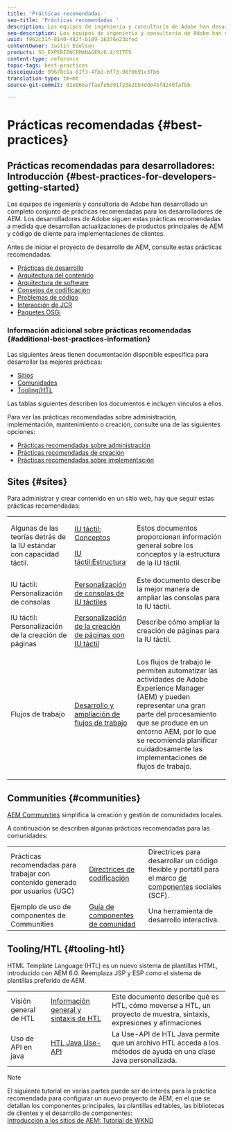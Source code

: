 ```yaml
---
title: 'Prácticas recomendadas '
seo-title: 'Prácticas recomendadas '
description: Los equipos de ingeniería y consultoría de Adobe han desarrollado un completo conjunto de prácticas recomendadas para los desarrolladores de AEM
seo-description: Los equipos de ingeniería y consultoría de Adobe han desarrollado un completo conjunto de prácticas recomendadas para los desarrolladores de AEM
uuid: f962c31f-8140-482f-b189-16376e23bfed
contentOwner: Justin Edelson
products: SG_EXPERIENCEMANAGER/6.4/SITES
content-type: reference
topic-tags: best-practices
discoiquuid: 99678c1a-81f3-4fb3-bf73-98f0691c3fb6
translation-type: tm+mt
source-git-commit: 82e065a7faefe6d91f23e2b54dd045fd240fafbb

---
```



# Prácticas recomendadas {#best-practices}

## Prácticas recomendadas para desarrolladores: Introducción {#best-practices-for-developers-getting-started}

Los equipos de ingeniería y consultoría de Adobe han desarrollado un completo conjunto de prácticas recomendadas para los desarrolladores de AEM. Los desarrolladores de Adobe siguen estas prácticas recomendadas a medida que desarrollan actualizaciones de productos principales de AEM y código de cliente para implementaciones de clientes.

Antes de iniciar el proyecto de desarrollo de AEM, consulte estas prácticas recomendadas:

* [Prácticas de desarrollo](/help/sites-developing/development-practices.md)
* [Arquitectura del contenido](/help/sites-developing/content-architecture.md)
* [Arquitectura de software](/help/sites-developing/software-architecture.md)
* [Consejos de codificación](/help/sites-developing/coding-tips.md)
* [Problemas de código](/help/sites-developing/code-pitfalls.md)
* [Interacción de JCR](/help/sites-developing/jcr-integration.md)
* [Paquetes OSGi](/help/sites-developing/osgi-bundles.md)

### Información adicional sobre prácticas recomendadas {#additional-best-practices-information}

Las siguientes áreas tienen documentación disponible específica para desarrollar las mejores prácticas:

* [Sitios](#sites)
* [Comunidades](/help/sites-developing/best-practices.md#communities)
* [Tooling/HTL](/help/sites-developing/best-practices.md#tooling-htl)

Las tablas siguientes describen los documentos e incluyen vínculos a ellos.

Para ver las prácticas recomendadas sobre administración, implementación, mantenimiento o creación, consulte una de las siguientes opciones:

* [Prácticas recomendadas sobre administración](/help/sites-administering/administer-best-practices.md)
* [Prácticas recomendadas de creación](/help/sites-authoring/best-practices.md)
* [Prácticas recomendadas sobre implementación](/help/sites-deploying/best-practices.md)

## Sites {#sites}

Para administrar y crear contenido en un sitio web, hay que seguir estas prácticas recomendadas:

<table> 
 <tbody>
  <tr>
   <td>Algunas de las teorías detrás de la IU estándar con capacidad táctil.</td> 
   <td><p><a href="/help/sites-developing/touch-ui-concepts.md">IU táctil: Conceptos</a></p> <p><a href="/help/sites-developing/touch-ui-structure.md">IU táctil:Estructura</a></p> </td> 
   <td>Estos documentos proporcionan información general sobre los conceptos y la estructura de la IU táctil.</td> 
  </tr>
  <tr>
   <td>IU táctil: Personalización de consolas </td> 
   <td><a href="/help/sites-developing/customizing-consoles-touch.md">Personalización de consolas de IU táctiles</a></td> 
   <td>Este documento describe la mejor manera de ampliar las consolas para la IU táctil.</td> 
  </tr>
  <tr>
   <td>IU táctil: Personalización de la creación de páginas</td> 
   <td><a href="/help/sites-developing/customizing-page-authoring-touch.md">Personalización de la creación de páginas con IU táctil</a></td> 
   <td>Describe cómo ampliar la creación de páginas para la IU táctil.</td> 
  </tr>
  <tr>
   <td>Flujos de trabajo</td> 
   <td><a href="/help/sites-developing/workflows-best-practices.md">Desarrollo y ampliación de flujos de trabajo</a></td> 
   <td><p>Los flujos de trabajo le permiten automatizar las actividades de Adobe Experience Manager (AEM) y pueden representar una gran parte del procesamiento que se produce en un entorno AEM, por lo que se recomienda planificar cuidadosamente las implementaciones de flujos de trabajo.</p> </td> 
  </tr>
 </tbody>
</table>

## Communities {#communities}

[AEM Communities](/help/communities/overview.md) simplifica la creación y gestión de comunidades locales.

A continuación se describen algunas prácticas recomendadas para las comunidades:

|  |  |  |
|---|---|---|
| Prácticas recomendadas para trabajar con contenido generado por usuarios (UGC) | [Directrices de codificación](/help/communities/code-guide.md) | Directrices para desarrollar un código flexible y portátil para el marco [de componentes](/help/communities/scf.md) sociales (SCF). |
| Ejemplo de uso de componentes de Communities | [Guía de componentes de comunidad](/help/communities/components-guide.md) | Una herramienta de desarrollo interactiva. |

## Tooling/HTL {#tooling-htl}

HTML Template Language (HTL) es un nuevo sistema de plantillas HTML, introducido con AEM 6.0. Reemplaza JSP y ESP como el sistema de plantillas preferido de AEM.

|  |  |  |
|---|---|---|
| Visión general de HTL | [Información general y sintaxis de HTL](https://helpx.adobe.com/experience-manager/htl/user-guide.html) | Este documento describe qué es HTL, cómo moverse a HTL, un proyecto de muestra, sintaxis, expresiones y afirmaciones |
| Uso de API en java | [HTL Java Use-API](https://helpx.adobe.com/experience-manager/htl/using/use-api.html) | La Use-API de HTL Java permite que un archivo HTL acceda a los métodos de ayuda en una clase Java personalizada. |

>[!NOTE]
>
>El siguiente tutorial en varias partes puede ser de interés para la práctica recomendada para configurar un nuevo proyecto de AEM, en el que se detallan los componentes principales, las plantillas editables, las bibliotecas de clientes y el desarrollo de componentes:\
>[Introducción a los sitios de AEM: Tutorial de WKND](https://helpx.adobe.com/experience-manager/kt/sites/using/getting-started-wknd-tutorial-develop.html)

